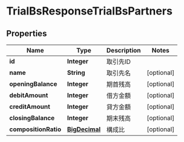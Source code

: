 

# TrialBsResponseTrialBsPartners

## Properties

Name | Type | Description | Notes
------------ | ------------- | ------------- | -------------
**id** | **Integer** | 取引先ID | 
**name** | **String** | 取引先名 |  [optional]
**openingBalance** | **Integer** | 期首残高 |  [optional]
**debitAmount** | **Integer** | 借方金額 |  [optional]
**creditAmount** | **Integer** | 貸方金額 |  [optional]
**closingBalance** | **Integer** | 期末残高 |  [optional]
**compositionRatio** | [**BigDecimal**](BigDecimal.md) | 構成比 |  [optional]



